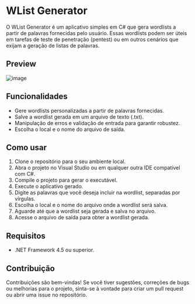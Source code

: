 # WList Generator

O WList Generator é um aplicativo simples em C# que gera wordlists a partir de palavras fornecidas pelo usuário. Essas wordlists podem ser úteis em tarefas de teste de penetração (pentest) ou em outros cenários que exijam a geração de listas de palavras.

## Preview

![image](https://github.com/Igthz/WordListGenerator/assets/83485103/458525f3-66c7-4597-a2b0-b113b592323f)



## Funcionalidades

- Gere wordlists personalizadas a partir de palavras fornecidas.
- Salve a wordlist gerada em um arquivo de texto (.txt).
- Manipulação de erros e validação de entrada para garantir robustez.
- Escolha o local e o nome do arquivo de saída.

## Como usar

1. Clone o repositório para o seu ambiente local.
2. Abra o projeto no Visual Studio ou em qualquer outra IDE compatível com C#.
3. Compile o projeto para gerar o executável.
4. Execute o aplicativo gerado.
5. Digite as palavras que você deseja incluir na wordlist, separadas por vírgulas.
6. Escolha o local e o nome do arquivo onde a wordlist será salva.
7. Aguarde até que a wordlist seja gerada e salva no arquivo.
8. Acesse o arquivo de saída para obter a wordlist gerada.

## Requisitos

- .NET Framework 4.5 ou superior.

## Contribuição

Contribuições são bem-vindas! Se você tiver sugestões, correções de bugs ou melhorias para o projeto, sinta-se à vontade para criar um pull request ou abrir uma issue no repositório.

